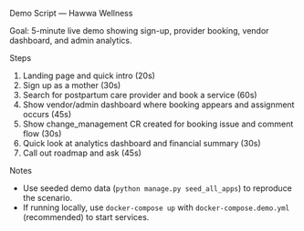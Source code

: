 Demo Script — Hawwa Wellness

Goal: 5-minute live demo showing sign-up, provider booking, vendor dashboard, and admin analytics.

Steps
1. Landing page and quick intro (20s)
2. Sign up as a mother (30s)
3. Search for postpartum care provider and book a service (60s)
4. Show vendor/admin dashboard where booking appears and assignment occurs (45s)
5. Show change_management CR created for booking issue and comment flow (30s)
6. Quick look at analytics dashboard and financial summary (30s)
7. Call out roadmap and ask (45s)

Notes
- Use seeded demo data (`python manage.py seed_all_apps`) to reproduce the scenario.
- If running locally, use `docker-compose up` with `docker-compose.demo.yml` (recommended) to start services.
